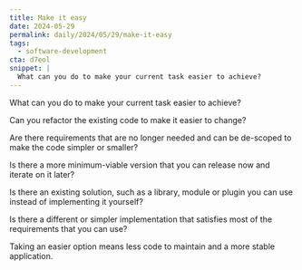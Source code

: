 ```yaml
---
title: Make it easy
date: 2024-05-29
permalink: daily/2024/05/29/make-it-easy
tags:
  - software-development
cta: d7eol
snippet: |
  What can you do to make your current task easier to achieve?
---
```


What can you do to make your current task easier to achieve?

Can you refactor the existing code to make it easier to change?

Are there requirements that are no longer needed and can be de-scoped to make the code simpler or smaller?

Is there a more minimum-viable version that you can release now and iterate on it later?

Is there an existing solution, such as a library, module or plugin you can use instead of implementing it yourself?

Is there a different or simpler implementation that satisfies most of the requirements that you can use?

Taking an easier option means less code to maintain and a more stable application.
